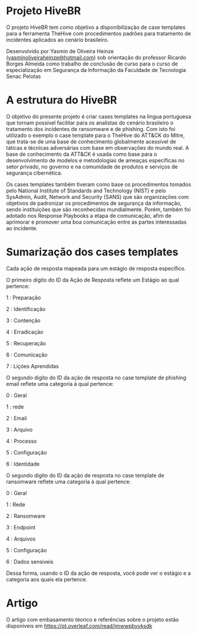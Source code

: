 # Projeto HiveBR

O projeto HiveBR tem como objetivo a disponibilização de case templates para a ferramenta TheHive com procedimentos padrões para tratamento de incidentes aplicados ao cenário brasileiro. 

Desenvolvido por Yasmin de Oliveira Heinze (yasminoliveiraheinze@hotmail.com) sob orientação do professor Ricardo Borges Almeida como trabalho de conclusão de curso para o curso de especialização em Segurança da Informação da Faculdade de Tecnologia Senac Pelotas

# A estrutura do HiveBR

O objetivo do presente projeto é criar cases templates na lingua portuguesa que tornam possível facilitar para os analistas do cenário brasileiro o tratamento dos incidentes de ransomware e de phishing. Com isto foi utilizado o exemplo o case template para o TheHive do ATT&CK do Mitre, que trata-se de uma base de conhecimento globalmente acessível de táticas e técnicas adversárias com base em observações do mundo real. A base de conhecimento da ATT&CK é usada como base para o desenvolvimento de modelos e metodologias de ameaças específicas no setor privado, no governo e na comunidade de produtos e serviços de segurança cibernética.

Os cases templates também tiveram como base os procedimentos tomados pelo National Institute of Standards and Technology (NIST) e pelo SysAdmin, Audit, Network and Security (SANS) que são organizações com objetivos de padronizar os procedimentos de segurança da informação, sendo instituições que são reconhecidas mundialmente. Porém, também foi adotado nos Response Playbooks a etapa de comunicação, afim de aprimorar e promover uma boa comunicação entre as partes interessadas ao incidente. 

# Sumarização dos cases templates 

Cada ação de resposta mapeada para um estágio de resposta específico.

O primeiro dígito do ID da Ação de Resposta reflete um Estágio ao qual pertence:

1 : Preparação

2 : Identificação

3 : Contenção

4 : Erradicação

5 : Recuperação

6 : Comunicação

7 : Lições Aprendidas


O segundo dígito do ID da ação de resposta no case template de phishing email reflete uma categoria à qual pertence:

0 : Geral

1 : rede

2 : Email 

3 : Arquivo

4 : Processo

5 : Configuração

6 : Identidade


O segundo dígito do ID da ação de resposta no case template de ransomware reflete uma categoria à qual pertence:


0 : Geral

1 : Rede

2 : Ransomware

3 : Endpoint

4 : Arquivos

5 : Configuração

6 : Dados sensiveis


Dessa forma, usando o ID da ação de resposta, você pode ver o estágio e a categoria aos quais ela pertence.

# Artigo 

O artigo com embasamento téorico e referências sobre o projeto estão disponíveis em https://pt.overleaf.com/read/jmwwpbyyksdk
